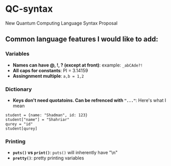 # QC-syntax
New Quantum Computing Language Syntax Proposal

## Common language features I would like to add:
### Variables
* **Names can have @, !, ? (except at front)**: example: `_abCAde?!`
* **All caps for constants**: PI = 3.14159
* **Assingnment multiple**: `a,b = 1,2`
### Dictionary
* **Keys don't need quotatoins. Can be refrenced with `"..."`**: Here's what I mean
```
student = {name: "Shadman", id: 123}
student["name"] = "Shahriar"
qurey = "id"
student[qurey]
```
### Printing
* **`puts()` vs `print()`**: `puts()` will inherently have "\n"
* **`pretty()`**: pretty printing variables
